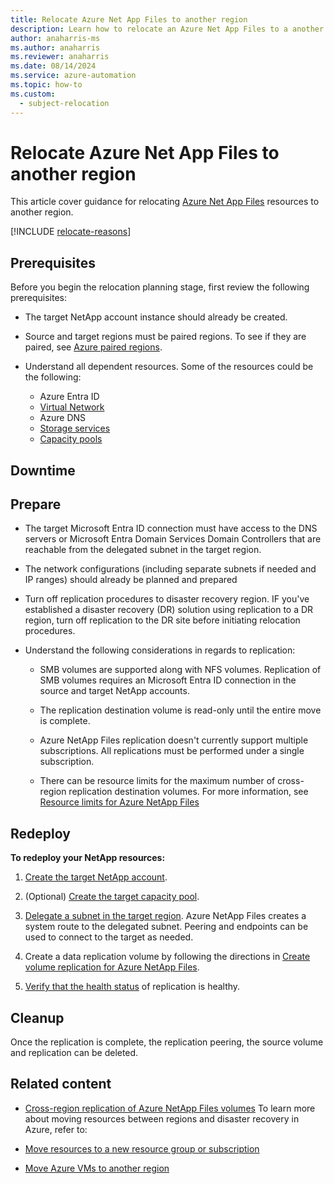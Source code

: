 ```yaml
---
title: Relocate Azure Net App Files to another region
description: Learn how to relocate an Azure Net App Files to a another region
author: anaharris-ms
ms.author: anaharris
ms.reviewer: anaharris
ms.date: 08/14/2024
ms.service: azure-automation
ms.topic: how-to
ms.custom:
  - subject-relocation
---
```


# Relocate Azure Net App Files to another region

This article cover guidance for relocating [Azure Net App Files](../azure-netapp-files/azure-netapp-files-introduction.md) resources to another region.

[!INCLUDE [relocate-reasons](./includes/service-relocation-reason-include.md)]


## Prerequisites

Before you begin the relocation planning stage, first review the following prerequisites:

- The target NetApp account instance should already be created.

- Source and target regions must be paired regions. To see if they are paired, see [Azure paired regions](../reliability/cross-region-replication-azure.md#azure-paired-regions).

- Understand all dependent resources. Some of the resources could be the following:
    - Azure Entra ID
    - [Virtual Network](./relocation-virtual-network.md)
    - Azure DNS
    - [Storage services](./relocation-storage-account.md)
    - [Capacity pools](../azure-netapp-files/azure-netapp-files-set-up-capacity-pool.md)



## Downtime



## Prepare


- The target Microsoft Entra ID connection must have access to the DNS servers or Microsoft Entra Domain Services Domain Controllers that are reachable from the delegated subnet in the target region.

- The network configurations (including separate subnets if needed and IP ranges) should already be planned and prepared

- Turn off replication procedures to disaster recovery region. IF you've established a disaster recovery (DR) solution using replication to a DR region, turn off replication to the DR site before initiating relocation procedures.

- Understand the following considerations in regards to replication:
    
    - SMB volumes are supported along with NFS volumes. Replication of SMB volumes requires an Microsoft Entra ID connection in the source and target  NetApp accounts.
    
    - The replication destination volume is read-only until the entire move is complete.
    
    - Azure NetApp Files replication doesn't currently support multiple subscriptions. All replications must be performed under a single subscription.
    
    - There can be resource limits for the maximum number of cross-region replication destination volumes. For more information, see [Resource limits for Azure NetApp Files](../azure-netapp-files/azure-netapp-files-resource-limits.md)
    
## Redeploy

**To redeploy your NetApp resources:**

1. [Create the target NetApp account](../azure-netapp-files/azure-netapp-files-create-netapp-account.md).

1. (Optional) [Create the target capacity pool](../azure-netapp-files/azure-netapp-files-set-up-capacity-pool.md).

1. [Delegate a subnet in the target region](../azure-netapp-files/azure-netapp-files-delegate-subnet.md). Azure NetApp Files creates a system route to the delegated subnet. Peering and endpoints can be used to connect to the target as needed. 

1. Create a data replication volume by following the directions in [Create volume replication for Azure NetApp Files](../azure-netapp-files/cross-region-replication-create-peering.md).

1. [Verify that the health status](../azure-netapp-files/cross-region-replication-display-health-status.md) of replication is healthy.


## Cleanup

Once the replication is complete, the replication peering, the source volume and replication can be deleted.

## Related content


- [Cross-region replication of Azure NetApp Files volumes](../azure-netapp-files/cross-region-replication-introduction.md)
To learn more about moving resources between regions and disaster recovery in Azure, refer to:

- [Move resources to a new resource group or subscription](../azure-resource-manager/management/move-resource-group-and-subscription.md)
- [Move Azure VMs to another region](../site-recovery/azure-to-azure-tutorial-migrate.md)
